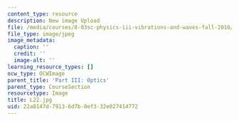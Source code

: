 ```yaml
---
content_type: resource
description: New image Upload
file: /media/courses/8-03sc-physics-iii-vibrations-and-waves-fall-2016/22a8147d79136d7b0ef332e027414772_L22.jpg
file_type: image/jpeg
image_metadata:
  caption: ''
  credit: ''
  image-alt: ''
learning_resource_types: []
ocw_type: OCWImage
parent_title: 'Part III: Optics'
parent_type: CourseSection
resourcetype: Image
title: L22.jpg
uid: 22a8147d-7913-6d7b-0ef3-32e027414772
---
```

